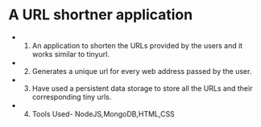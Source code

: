 # A URL shortner application

- 1. An application to shorten the URLs provided by the users and it works similar to tinyurl.
- 2. Generates a unique url for every web address passed by the user.
- 3. Have used a persistent data storage to store all the URLs and their corresponding tiny urls.
- 4. Tools Used- NodeJS,MongoDB,HTML,CSS
